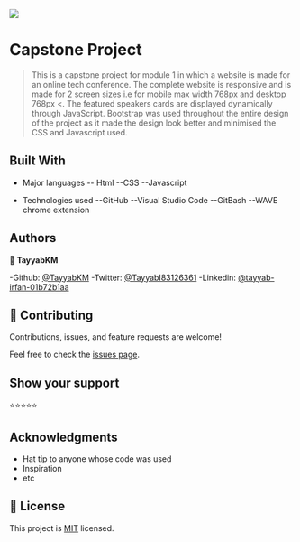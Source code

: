 ![](https://img.shields.io/badge/Microverse-blueviolet)

# Capstone Project

> This is a capstone project for module 1 in which a website is made for an online tech conference. The complete website is responsive and is made for 2 screen sizes i.e for mobile max width 768px and desktop 768px <. The featured speakers cards are displayed dynamically through JavaScript. Bootstrap was used throughout the entire design of the project as it made the design look better and minimised the CSS and Javascript used.


## Built With

- Major languages
-- Html
--CSS
--Javascript

- Technologies used
--GitHub
--Visual Studio Code
--GitBash
--WAVE chrome extension




## Authors

👤 **TayyabKM**

-Github: [@TayyabKM](https://github.com/TayyabKM)
-Twitter: [@TayyabI83126361](https://twitter.com/TayyabI83126361)
-Linkedin: [@tayyab-irfan-01b72b1aa](https://www.linkedin.com/in/tayyab-irfan-01b72b1aa/)


## 🤝 Contributing

Contributions, issues, and feature requests are welcome!

Feel free to check the [issues page](../../issues/).

## Show your support

⭐️⭐️⭐️⭐️⭐

## Acknowledgments

- Hat tip to anyone whose code was used
- Inspiration
- etc

## 📝 License

This project is [MIT](./LICENSE) licensed.

